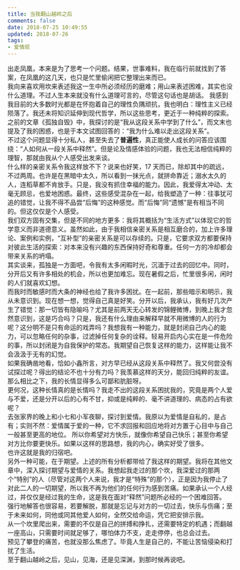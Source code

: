 ```yaml
---
title: 当我翻山越岭之后
comments: false
date: 2018-07-25 10:49:55
updated: 2018-07-26
tags:
- 爱情观
---
```

出走凤凰，本来是为了思考一个问题。结果，世事难料，我在临行前就找到了答案，在凤凰的这几天，也只是忙里偷闲把它整理出来而已。  
我向来喜欢用坎来表述我这一生中所必须经历的磨难；用山来表述困难，其实也没什么道理。不过人生本来就没有什么道理可言的，尽管这句话也是胡话。 <!--more-->我感到我目前的大多数时光都是在怀抱着自己的理性负隅顽抗，我也明白：理性主义已经陨落了。我还未将知识延伸到现代哲学，所以这些思考，更近于一种纯粹的探索。  
之前的文章《孤独自毁》中，我探讨的是“我从这段关系中学到了什么”，而文末也提及了我的困惑，也是于本文试图回答的：“我为什么难以走出这段关系”。  
不过这个问题显得十分私人，甚至失去了**普遍性**，真正能使人成长的问答应该围绕：“人如何从一段关系中释然”。但是论及情感体验的问题，我也无法相信纯粹的理智，那就由我从个人感受出发来谈。  
什么样的亲密关系令我这样放不下？说来也好笑，17 天而已，除却其中的疏远，不过两周。也许是在黑暗中太久，所以看到一抹光点，就拼命靠近；溺水太久的人，连稻草都不肯放手。只是，我没有抓住幸福的能力。因此，我爱得太冲动、太毫无顾忌，也爱地困惑。最终，这些感受混杂在一起，给我塑造了一种：往事犹可追的错觉，让我不得不品尝“后悔”的这种感觉。而“后悔”同“遗憾”是有相当不同的。但这仅仅是个人感受。  
我们双方固有交集，但是不同的地方更多：我将其概括为“生活方式”以体现它的哲学意义而非道德意义。虽然如此，由于我相信亲密关系是相互磨合的，加上许多理论、案例和实例，“互补型”的亲密关系是可以存续的。只是，它要求双方都要保持对彼此生活的探索：对本来没有兴趣的东西保持好奇和尊重。任何一方的冷却都会带来关系的坍塌。  
其实谈来，孤独是一方面吧，令我有太多闲暇时光，沉湎于过去的回忆中。同时，分开后又有许多相处的机会，所以也更加难忘。现在暑假之后，忙里很多闲，闲时的人们就喜欢幻想。  
而我时而敏感时而大条的神经也给了我许多困扰。在一起前，那些暗示和明示，我从未意识到。现在想一想，觉得自己真是好笑。分开以后，我承认，我有好几次产生了错觉：那一切皆有隐喻吗？尤其是前两天无心转发的锦鲤微博，到晚上我才忽然意识到，这是巧合吗？只是，我还有什么理由来解释早就不用微博的人的行为呢？这分明不是只有命运的戏弄吗？我想我有一种能力，就是封闭自己内心的能力，可以忽略任何的杂事，过滤掉任何复杂的诠释。轻易开启内心实在是一件危险的事，所以封闭是为自我保护的常态。我期望自己恢复这样的能力，这样能让我不会汲汲于无有的幻觉。  
如果我确凿地看，恰如小鑫所言，对方早已经从这段关系中释然了。我又何尝没有试探过呢？得出的结论不也十分有力吗？我羡慕这样的天分，能回归纯粹的友谊。那么相比之下，我的长情显得多么可鄙和肮脏呀。  
更何况，这种长情真的是长情吗？我走不出的这段关系困扰我的，究竟是两个人爱与不爱，还是分开以后的心有不甘，抑或是纯粹的、毫不讲道理的、病态的占有欲呢？  
去张家界的晚上和小七和小军夜聊，探讨到爱情。我原以为爱情是自私的，是占有；实则不然：爱情属于爱的一种，它不求回报和回应地将对方置于心目中与自己一般甚至更高的地位。
所以你希望对方快乐，就像你希望自己快乐；甚至你希望对方比你要更快乐。如果以这样的思路想，我的内心，确实好受了很多。  
也许这就是我的归宿吧。  
另外一种可能，在于期望。上述的所有分析都带给了我这样的期望。我将在其他文章中，深入探讨期望与爱情的关系。我想起我走过的那个坎，我深爱过的那两个“特别”的人（尽管对这两个人来说，我才是“特殊”的那个），正是因为我停止了对此二人的一切期望，所以我不再为他们的任何行为感到苦痛。如果承认一个人经过，并仅仅是经过我的生命，这是我在面对“释然”问题所必经的一个困难回答。  
强行地解答也很容易，若要解脱，那就是忘记与对方的一切过去，快乐与伤痛；至于未来如何，同他或同其他爱人如何，全然交给命运，凭它把安排示我。  
从一个坎里爬出来，需要的不仅是自己的拼搏和挣扎，还需要特定的机遇；而翻越一座高山，只需要时间就足够了，哪怕体力不支，走走停停，也总会过去。  
预见了攀登的痛苦，也就没那么焦虑了。毕竟人生是自己的，不能让苦恼侵染和打扰了生活。  
至于翻山越岭之后，见山，见海，还是见深渊，到那时候再说吧。